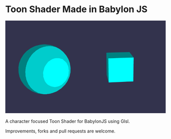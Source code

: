 # Toon Shader Made in Babylon JS
 
<img src="public/img/image.png" />

A character focused Toon Shader for BabylonJS using Glsl.

Improvements, forks and pull requests are welcome.
